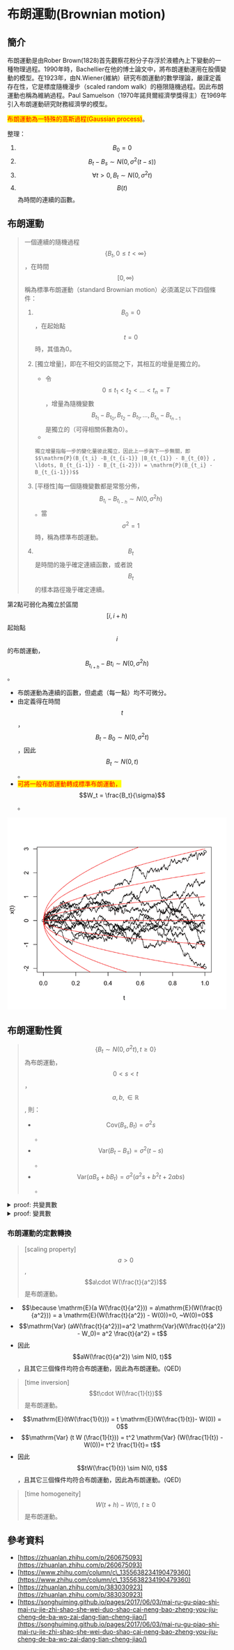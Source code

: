 # 布朗運動(Brownian motion)

## 簡介

布朗運動是由Rober Brown(1828)首先觀察花粉分子存浮於液體內上下變動的一種物理過程。1990年時，Bachellier在他的博士論文中，將布朗運動運用在股價變動的模型。在1923年，由N.Wiener{維納）研究布朗運動的數學理論，嚴謹定義存在性，它是標度隨機漫步（scaled random walk）的極限隨機過程。因此布朗運動也稱為維納過程。Paul Samuelson（1970年諾貝爾經濟學獎得主）在1969年引入布朗運動研究財務經濟學的模型。

<mark style="color:red;">布朗運動為一特殊的高斯過程(Gaussian process)</mark>。

整理：

1. $$B_0=0$$
2. $$B_t-B_s \sim N(0, \sigma^2 (t-s))$$
3. $$\forall t>0, B_t \sim N(0, \sigma^2 t)$$
4. $$B(t)$$為時間的連續的函數。

## 布朗運動

> 一個連續的隨機過程$$\{ B_t, 0 \leq t <\infty \}$$，在時間$$[0,\infty)$$稱為標準布朗運動（standard Brownian motion）必須滿足以下四個條件：
>
> 1. $$B_0=0$$，在起始點$$t=0$$時，其值為0。
> 2. \[獨立增量]，即在不相交的區間之下，其相互的增量是獨立的。
>    * 令$$0 \leq t_1  <t_2 <\ldots< t_n =T$$，增量為隨機變數$$B_{t_1}-B_{t_0}, B_{t_2}-B_{t_1}, \ldots, B_{t_n}-B_{t_{n-1}}$$是獨立的（可得相關係數為0）。
>    *
>
>        獨立增量指每一步的變化量彼此獨立，因此上一步與下一步無關，即$$\mathrm{P}(B_{t_i} -B_{t_{i-1}} |B_{t_{1}} - B_{t_{0}} , \ldots, B_{t_{i-1}} - B_{t_{i-2}}) = \mathrm{P}(B_{t_i} -B_{t_{i-1}})$$
> 3. \[平穩性]每一個隨機變數都是常態分佈，$$B_{t_i} - B_{t_{i-h}} \sim N(0, \sigma^2h)$$。當$$\sigma^2=1$$時，稱為標準布朗運動。
> 4. $$B_t$$是時間的幾乎確定連續函數，或者說$$B_t$$的樣本路徑幾乎確定連續。

第2點可弱化為獨立於區間$$[i, i+h)$$起始點$$i$$的布朗運動，$$B_{t_{i+h }} - B{t_i} \sim N(0, \sigma^2h)$$ 。

* 布朗運動為連續的函數，但處處（每一點）均不可微分。
* 由定義得在時間$$t$$，$$B_t - B_0 \sim N(0, \sigma^2t)$$，因此$$B_t \sim N(0,t)$$。
* <mark style="color:red;">可將一般布朗運動轉成標準布朗運動，</mark>$$W_t = \frac{B_t}{\sigma}$$。



![黑線為布朗運動的實現值，也稱樣本路徑(sample path)](../../.gitbook/assets/diffusion-min.png)

## 布朗運動性質

> $$\{B_t \sim N(0, \sigma^2t), t \geq 0\}$$為布朗運動，$$0 < s < t$$，$$a,b, \in \mathbb{R}$$, 則：
>
> * $$\mathrm{Cov}(B_s, B_t)=\sigma^2 s$$。
> * $$\mathrm{Var}(B_t - B_s)=\sigma^2(t-s)$$。
> * $$\mathrm{Var}(aB_s + bB_t)=\sigma^2(a^2s+b^2t+2abs)$$。

<details>

<summary>proof: 共變異數</summary>

$$\displaystyle  \begin{aligned} \mathrm{Cov}(B_s, B_t)  & = \mathrm{Cov}(B_s, B_s+ B_t - B_s) \\  & = \mathrm{Cov}(B_s, B_s) + \mathrm{Cov}(B_s, B_t - B_s) \\  & = \mathrm{Cov}(B_s, B_s) + 0 [\because \text{ 獨立增量 }]\\ & = \mathrm{Var}(B_s) \\   & = \sigma^2s   \end{aligned}$$

(QED)

</details>

<details>

<summary>proof: 變異數</summary>

$$\displaystyle  \begin{aligned} \mathrm{Var}(B_t - B_s)   & = \mathrm{Var}(B_t) + \mathrm{Var}(B_s) - 2 \mathrm{Cov}(B_t, B_s) \\ & = \sigma^2(t + s - 2s) \\ & = \sigma^2(t- s)  \end{aligned}$$

(QED)

$$\displaystyle  \begin{aligned} \mathrm{Var}(aB_s + bB_t)   & = a^2 \mathrm{Var}(B_s) + b^2 \mathrm{Var}(B_t) + 2ab \mathrm{Cov}(B_t, B_s) \\ & = \sigma^2(a^2 s + b^2 t + 2ab s)  \end{aligned}$$

(QED)

</details>



### 布朗運動的定數轉換

> \[scaling property] $$a>0$$, $$a\cdot W(\frac{t}{a^2})$$是布朗運動。

* $$\because \mathrm{E}(a W(\frac{t}{a^2})) = a\mathrm{E}(W(\frac{t}{a^2})) = a \mathrm{E}(W(\frac{t}{a^2}) - W(0))=0, ~W(0)=0$$
* $$\mathrm{Var} (aW(\frac{t}{a^2}))=a^2 \mathrm{Var}(W(\frac{t}{a^2}) - W_0)= a^2 \frac{t}{a^2} = t$$
* 因此$$aW(\frac{t}{a^2}) \sim N(0, t)$$，且其它三個條件均符合布朗運動，因此為布朗運動。(QED)

> \[time inversion] $$t\cdot W(\frac{1}{t})$$是布朗運動。

* $$\mathrm{E}(tW(\frac{1}{t})) = t \mathrm{E}(W(\frac{1}{t})- W(0)) = 0$$
* $$\mathrm{Var} (t W (\frac{1}{t})) = t^2 \mathrm{Var} (W(\frac{1}{t}) - W(0))= t^2 \frac{1}{t}= t$$
* 因此$$tW(\frac{1}{t}) \sim N(0, t)$$，且其它三個條件均符合布朗運動，因此為布朗運動。(QED)

> \[time homogeneity] $$W(t+h) - W(t), ~ t \geq 0$$是布朗運動。

## 參考資料

* [https://zhuanlan.zhihu.com/p/260675093](https://zhuanlan.zhihu.com/p/260675093)
* [https://www.zhihu.com/column/c\_1355638234190479360](https://www.zhihu.com/column/c\_1355638234190479360)
* [https://zhuanlan.zhihu.com/p/383030923](https://zhuanlan.zhihu.com/p/383030923)
* [https://songhuiming.github.io/pages/2017/06/03/mai-ru-gu-piao-shi-mai-ru-jie-zhi-shao-she-wei-duo-shao-cai-neng-bao-zheng-you-jiu-cheng-de-ba-wo-zai-dang-tian-cheng-jiao/](https://songhuiming.github.io/pages/2017/06/03/mai-ru-gu-piao-shi-mai-ru-jie-zhi-shao-she-wei-duo-shao-cai-neng-bao-zheng-you-jiu-cheng-de-ba-wo-zai-dang-tian-cheng-jiao/)

